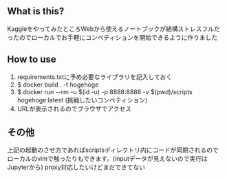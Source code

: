 ## What is this?

KaggleをやってみたところWebから使えるノートブックが結構ストレスフルだったのでローカルでお手軽にコンペティションを開始できるように作りました

## How to use


1. requirements.txtに予め必要なライブラリを記入しておく
1. $ docker build . -t hogehoge
1. $ docker run --rm -u $(id -u) -p 8888:8888 -v $(pwd)/scripts hogehoge:latest (挑戦したいコンペティション)
1. URLが表示されるのでブラウザでアクセス


## その他

上記の起動のさせ方であればscriptsディレクトリ内にコードが同期されるのでローカルのvimで触ったりもできます。(inputデータが見えないので実行はJupyterから)
proxy対応したいけどまだできてない
